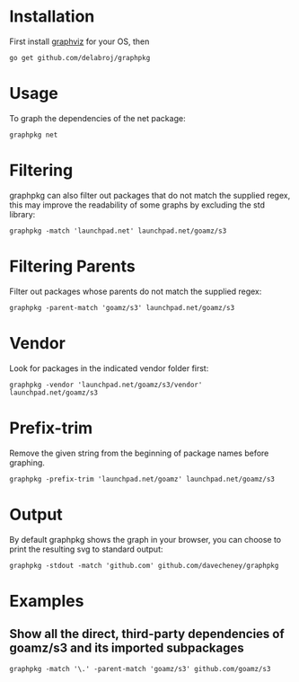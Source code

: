 # Installation

First install [graphviz](http://graphviz.org/Download.php) for your OS, then

	go get github.com/delabroj/graphpkg

# Usage

To graph the dependencies of the net package:

	graphpkg net

# Filtering

graphpkg can also filter out packages that do not match the supplied regex, this may improve the readability of some graphs by excluding the std library:

	graphpkg -match 'launchpad.net' launchpad.net/goamz/s3

# Filtering Parents

Filter out packages whose parents do not match the supplied regex:

	graphpkg -parent-match 'goamz/s3' launchpad.net/goamz/s3

# Vendor

Look for packages in the indicated vendor folder first:

	graphpkg -vendor 'launchpad.net/goamz/s3/vendor' launchpad.net/goamz/s3

# Prefix-trim

Remove the given string from the beginning of package names before graphing.

	graphpkg -prefix-trim 'launchpad.net/goamz' launchpad.net/goamz/s3

# Output

By default graphpkg shows the graph in your browser, you can choose to print the resulting svg to standard output:

	graphpkg -stdout -match 'github.com' github.com/davecheney/graphpkg

# Examples

## Show all the direct, third-party dependencies of goamz/s3 and its imported subpackages

	graphpkg -match '\.' -parent-match 'goamz/s3' github.com/goamz/s3
